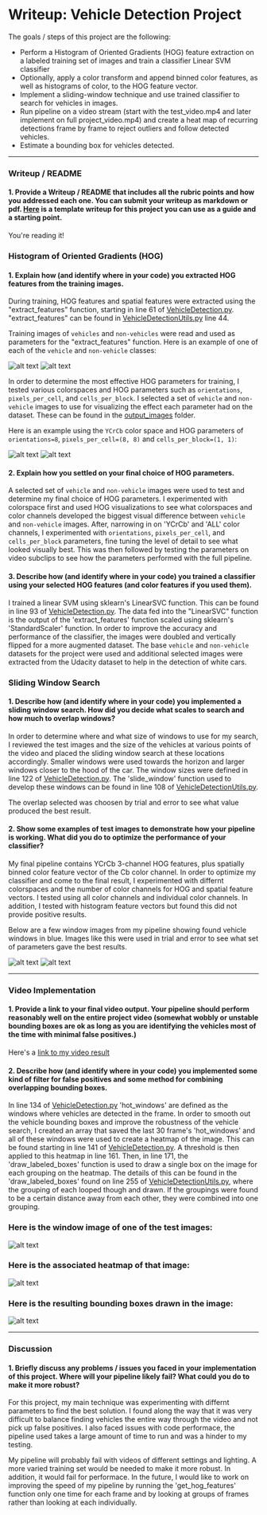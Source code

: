 # Writeup: Vehicle Detection Project

The goals / steps of this project are the following:

* Perform a Histogram of Oriented Gradients (HOG) feature extraction on a labeled training set of images and train a classifier Linear SVM classifier
* Optionally, apply a color transform and append binned color features, as well as histograms of color, to the HOG feature vector. 
* Implement a sliding-window technique and use trained classifier to search for vehicles in images.
* Run pipeline on a video stream (start with the test_video.mp4 and later implement on full project_video.mp4) and create a heat map of recurring detections frame by frame to reject outliers and follow detected vehicles.
* Estimate a bounding box for vehicles detected.

[//]: # (Image References)
[image1]: ./output_images/training_images/extra224.png
[image2]: ./output_images/training_images/image0117.png
[image3]: ./output_images/hog_test_images/extra224.png
[image4]: ./output_images/hog_test_images/image0117.png
[image5]: ./output_images/window_images/test5.jpg
[image6]: ./output_images/heat_images/test5.jpg
[image7]: ./output_images/test5.jpg
[image8]: ./output_images/window_images/test4.jpg
[image9]: ./output_images/window_images/test6.jpg


---
### Writeup / README

#### 1. Provide a Writeup / README that includes all the rubric points and how you addressed each one.  You can submit your writeup as markdown or pdf.  [Here](https://github.com/udacity/CarND-Vehicle-Detection/blob/master/writeup_template.md) is a template writeup for this project you can use as a guide and a starting point.  

You're reading it!

### Histogram of Oriented Gradients (HOG)

#### 1. Explain how (and identify where in your code) you extracted HOG features from the training images.

During training, HOG features and spatial features were extracted using the "extract_features" function, starting in line 61 of [VehicleDetection.py](VehicleDetection.py). "extract_features" can be found in [VehicleDetectionUtils.py](VehicleDetectionUtils.py) line 44. 

Training images of `vehicles` and `non-vehicles` were read and used as parameters for the "extract_features" function. Here is an example of one of each of the `vehicle` and `non-vehicle` classes:

![alt text][image1] ![alt text][image2]

In order to determine the most effective HOG parameters for training, I tested various colorspaces and HOG parameters such as `orientations`, `pixels_per_cell`, and `cells_per_block`.  I selected a set of `vehicle` and `non-vehicle` images to use for visualizing the effect each parameter had on the dataset. These can be found in the [output_images](output_images) folder. 

Here is an example using the `YCrCb` color space and HOG parameters of `orientations=8`, `pixels_per_cell=(8, 8)` and `cells_per_block=(1, 1)`:

![alt text][image3] ![alt text][image4]

#### 2. Explain how you settled on your final choice of HOG parameters.

A selected set of `vehicle` and `non-vehicle` images were used to test and determine my final choice of HOG parameters. I experimented with colorspace first and used HOG visualizations to see what colorspaces and color channels developed the biggest visual difference between `vehicle` and `non-vehicle` images. After, narrowing in on 'YCrCb' and 'ALL' color channels, I experimented with `orientations`, `pixels_per_cell`, and `cells_per_block` parameters, fine tuning the level of detail to see what looked visually best. This was then followed by testing the parameters on video subclips to see how the parameters performed with the full pipeline. 

#### 3. Describe how (and identify where in your code) you trained a classifier using your selected HOG features (and color features if you used them).

I trained a linear SVM using sklearn's LinearSVC function. This can be found in line 93 of [VehicleDetection.py](VehicleDetection.py). The data fed into the "LinearSVC" function is the output of the 'extract_features' function scaled using sklearn's 'StandardScaler' function. In order to improve the accuracy and performance of the classifier, the images were doubled and vertically flipped for a more augmented dataset. The base `vehicle` and `non-vehicle` datasets for the project were used and additional selected images were extracted from the Udacity dataset to help in the detection of white cars. 

### Sliding Window Search

#### 1. Describe how (and identify where in your code) you implemented a sliding window search.  How did you decide what scales to search and how much to overlap windows?

In order to determine where and what size of windows to use for my search, I reviewed the test images and the size of the vehicles at various points of the video and placed the sliding window search at these locations accordingly. Smaller windows were used towards the horizon and larger windows closer to the hood of the car. The window sizes were defined in line 122 of [VehicleDetection.py](VehicleDetection.py). The 'slide_window' function used to develop these windows can be found in line 108 of [VehicleDetectionUtils.py](VehicleDetectionUtils.py). 

The overlap selected was choosen by trial and error to see what value produced the best result. 

#### 2. Show some examples of test images to demonstrate how your pipeline is working.  What did you do to optimize the performance of your classifier?

My final pipeline contains YCrCb 3-channel HOG features, plus spatially binned color feature vector of the Cb color channel.  In order to optimize my classifier and come to the final result, I experimented with differnt colorspaces and the number of color channels for HOG and spatial feature vectors. I tested using all color channels and individual color channels. In addition, I tested with histogram feature vectors but found this did not provide positive results.

Below are a few window images from my pipeline showing found vehicle windows in blue. Images like this were used in trial and error to see what set of parameters gave the best results. 

![alt text][image8]
![alt text][image9]

---

### Video Implementation

#### 1. Provide a link to your final video output.  Your pipeline should perform reasonably well on the entire project video (somewhat wobbly or unstable bounding boxes are ok as long as you are identifying the vehicles most of the time with minimal false positives.)

Here's a [link to my video result](./project_video.mp4)

#### 2. Describe how (and identify where in your code) you implemented some kind of filter for false positives and some method for combining overlapping bounding boxes.

In line 134 of [VehicleDetection.py](VehicleDetection.py) 'hot_windows' are defined as the windows where vehicles are detected in the frame. In order to smooth out the vehicle bounding boxes and improve the robustness of the vehicle search, I created an array that saved the last 30 frame's 'hot_windows' and all of these windows were used to create a heatmap of the image. This can be found starting in line 141 of [VehicleDetection.py](VehicleDetection.py). A threshold is then applied to this heatmap in line 161. Then, in line 171, the 'draw_labeled_boxes' function is used to draw a single box on the image for each grouping on the heatmap. The details of this can be found in the 'draw_labeled_boxes' found on line 255 of [VehicleDetectionUtils.py](VehicleDetectionUtils.py), where the grouping of each looped though and drawn. If the groupings were found to be a certain distance away from each other, they were combined into one grouping. 

### Here is the window image of one of the test images:
![alt text][image5]

### Here is the associated heatmap of that image:
![alt text][image6]

### Here is the resulting bounding boxes drawn in the image:
![alt text][image7]

---

### Discussion

#### 1. Briefly discuss any problems / issues you faced in your implementation of this project.  Where will your pipeline likely fail?  What could you do to make it more robust?

For this project, my main technique was experimenting with differnt parameters to find the best solution. I found along the way that it was very difficult to balance finding vehicles the entire way through the video and not pick up false positives. I also faced issues with code performace, the pipeline used takes a large amount of time to run and was a hinder to my testing. 

My pipeline will probably fail with videos of different settings and lighting. A more varied training set would be needed to make it more robust. In addition, it would fail for performace. In the future, I would like to work on improving the speed of my pipeline by running the 'get_hog_features' function only one time for each frame and by looking at groups of frames rather than looking at each individually.

